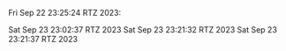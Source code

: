 Fri Sep 22 23:25:24 RTZ 2023:

Sat Sep 23 23:02:37 RTZ 2023
Sat Sep 23 23:21:32 RTZ 2023
Sat Sep 23 23:21:37 RTZ 2023
